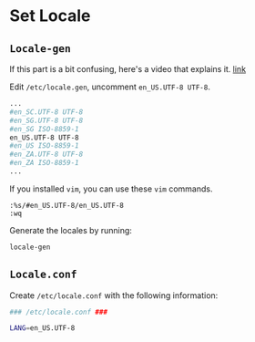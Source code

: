 
# Set Locale
## `Locale-gen`
If this part is a bit confusing, here's a video that explains it. [link](https://youtu.be/68z11VAYMS8?t=711)

Edit `/etc/locale.gen`, uncomment `en_US.UTF-8 UTF-8`.
```sh
... 
#en_SC.UTF-8 UTF-8  
#en_SG.UTF-8 UTF-8  
#en_SG ISO-8859-1  
en_US.UTF-8 UTF-8  
#en_US ISO-8859-1  
#en_ZA.UTF-8 UTF-8  
#en_ZA ISO-8859-1 
...
```

If you installed `vim`, you can use these `vim` commands.
```vim
:%s/#en_US.UTF-8/en_US.UTF-8
:wq
```

Generate the locales by running: 
```sh
locale-gen
```

## `Locale.conf`
Create `/etc/locale.conf` with the following information:
```sh
### /etc/locale.conf ###

LANG=en_US.UTF-8
```